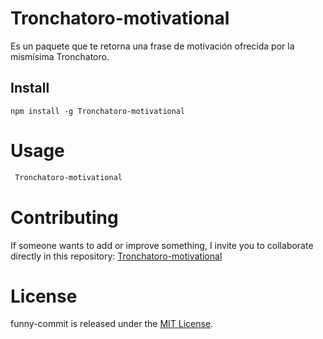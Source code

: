 # Tronchatoro-motivational
Es un paquete que te retorna una frase de motivación ofrecida por la mismísima Tronchatoro.
## Install

```npm
npm install -g Tronchatoro-motivational
```

# Usage

```bash
 Tronchatoro-motivational
```

# Contributing

If someone wants to add or improve something, I invite you to collaborate directly in this repository: [Tronchatoro-motivational](https://github.com/edd0214/Tronchatoro-motivational.git)

# License

funny-commit is released under the [MIT License](https://opensource.org/licenses/MIT).